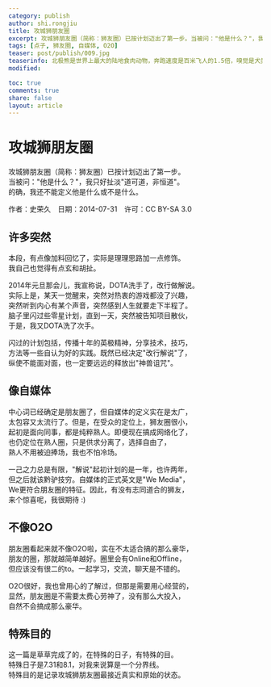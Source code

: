 ```yaml
---
category: publish
author: shi.rongjiu
title: 攻城狮朋友圈
excerpt: 攻城狮朋友圈（简称：狮友圈）已按计划迈出了第一步。当被问："他是什么？"，我只好扯淡"道可道，非恒道"。的确，我还不能定义他是什么或不是什么。
tags: [点子, 狮友圈, 自媒体, O2O]
teaser: post/publish/009.jpg
teaserinfo: 北极熊是世界上最大的陆地食肉动物，奔跑速度是百米飞人的1.5倍，嗅觉是犬类的7倍。但全球气温的升高，北极的浮冰逐渐开始融化，北极熊在未来的不久很可能灭绝。
modified: 

toc: true
comments: true
share: false
layout: article
---
```


# 攻城狮朋友圈

攻城狮朋友圈（简称：狮友圈）已按计划迈出了第一步。  
当被问："他是什么？"，我只好扯淡"道可道，非恒道"。  
的确，我还不能定义他是什么或不是什么。

作者：史荣久　日期：2014-07-31　许可：CC BY-SA 3.0

## 许多突然

本段，有点像加料回忆了，实际是理理思路加一点修饰。  
我自己也觉得有点玄和胡扯。  

2014年元旦那会儿，我宣称说，DOTA洗手了，改行做解说。  
实际上是，某天一觉醒来，突然对热衷的游戏都没了兴趣，  
突然听到内心有某个声音，突然感到人生就要走下半程了。  
脑子里闪过些零星计划，直到一天，突然被告知项目散伙，  
于是，我又DOTA洗了次手。  

闪过的计划包括，传播十年的英极精神，分享技术，技巧，  
方法等一些自认为好的实践。既然已经决定"改行解说"了，  
纵使不能面对面，也一定要远远的释放出"神兽诅咒"。  

## 像自媒体

中心词已经确定是朋友圈了，但自媒体的定义实在是太广，  
太包容又太流行了。但是，在受众的定位上，狮友圈很小，  
起初是面向同事，都是纯粹熟人。即便现在搞成网络化了，  
也仍定位在熟人圈，只是供求分离了，选择自由了，  
熟人不用被迫捧场，我也不怕冷场。  

一己之力总是有限，"解说"起初计划的是一年，也许两年，  
但之后就该黔驴技穷。自媒体的正式英文是"We Media"，  
We更符合朋友圈的特征。因此，有没有志同道合的狮友，  
来个惊喜呢，我很期待 :)

## 不像O2O

朋友圈看起来就不像O2O啦，实在不太适合搞的那么豪华，  
朋友的圈，那就越简单越好。圈里会有Online和Offline，  
但应该没有很二的to。一起学习，交流，聊天是不错的。  

O2O很好，我也曾用心的了解过，但那是需要用心经营的，  
显然，朋友圈是不需要太费心劳神了，没有那么大投入，  
自然不会搞成那么豪华。  

## 特殊目的

这一篇是草草完成了的，在特殊的日子，有特殊的目。  
特殊日子是7.31和8.1，对我来说算是一个分界线。  
特殊目的是记录攻城狮朋友圈最接近真实和原始的状态。
